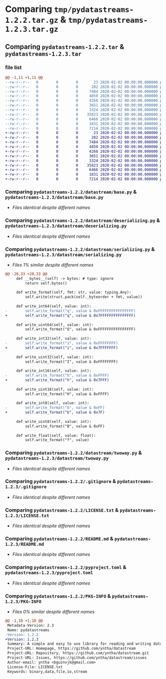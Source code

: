 # Comparing `tmp/pydatastreams-1.2.2.tar.gz` & `tmp/pydatastreams-1.2.3.tar.gz`

## Comparing `pydatastreams-1.2.2.tar` & `pydatastreams-1.2.3.tar`

### file list

```diff
@@ -1,11 +1,11 @@
--rw-r--r--   0        0        0       23 2020-02-02 00:00:00.000000 pydatastreams-1.2.2/datastream/__about__.py
--rw-r--r--   0        0        0      282 2020-02-02 00:00:00.000000 pydatastreams-1.2.2/datastream/__init__.py
--rw-r--r--   0        0        0     7484 2020-02-02 00:00:00.000000 pydatastreams-1.2.2/datastream/base.py
--rw-r--r--   0        0        0     4850 2020-02-02 00:00:00.000000 pydatastreams-1.2.2/datastream/deserializing.py
--rw-r--r--   0        0        0     4268 2020-02-02 00:00:00.000000 pydatastreams-1.2.2/datastream/serializing.py
--rw-r--r--   0        0        0     3651 2020-02-02 00:00:00.000000 pydatastreams-1.2.2/datastream/twoway.py
--rw-r--r--   0        0        0     3324 2020-02-02 00:00:00.000000 pydatastreams-1.2.2/.gitignore
--rw-r--r--   0        0        0    35823 2020-02-02 00:00:00.000000 pydatastreams-1.2.2/LICENSE.txt
--rw-r--r--   0        0        0     6466 2020-02-02 00:00:00.000000 pydatastreams-1.2.2/README.md
--rw-r--r--   0        0        0     1831 2020-02-02 00:00:00.000000 pydatastreams-1.2.2/pyproject.toml
--rw-r--r--   0        0        0     7214 2020-02-02 00:00:00.000000 pydatastreams-1.2.2/PKG-INFO
+-rw-r--r--   0        0        0       23 2020-02-02 00:00:00.000000 pydatastreams-1.2.3/datastream/__about__.py
+-rw-r--r--   0        0        0      282 2020-02-02 00:00:00.000000 pydatastreams-1.2.3/datastream/__init__.py
+-rw-r--r--   0        0        0     7484 2020-02-02 00:00:00.000000 pydatastreams-1.2.3/datastream/base.py
+-rw-r--r--   0        0        0     4850 2020-02-02 00:00:00.000000 pydatastreams-1.2.3/datastream/deserializing.py
+-rw-r--r--   0        0        0     4268 2020-02-02 00:00:00.000000 pydatastreams-1.2.3/datastream/serializing.py
+-rw-r--r--   0        0        0     3651 2020-02-02 00:00:00.000000 pydatastreams-1.2.3/datastream/twoway.py
+-rw-r--r--   0        0        0     3324 2020-02-02 00:00:00.000000 pydatastreams-1.2.3/.gitignore
+-rw-r--r--   0        0        0    35823 2020-02-02 00:00:00.000000 pydatastreams-1.2.3/LICENSE.txt
+-rw-r--r--   0        0        0     6466 2020-02-02 00:00:00.000000 pydatastreams-1.2.3/README.md
+-rw-r--r--   0        0        0     1831 2020-02-02 00:00:00.000000 pydatastreams-1.2.3/pyproject.toml
+-rw-r--r--   0        0        0     7214 2020-02-02 00:00:00.000000 pydatastreams-1.2.3/PKG-INFO
```

### Comparing `pydatastreams-1.2.2/datastream/base.py` & `pydatastreams-1.2.3/datastream/base.py`

 * *Files identical despite different names*

### Comparing `pydatastreams-1.2.2/datastream/deserializing.py` & `pydatastreams-1.2.3/datastream/deserializing.py`

 * *Files identical despite different names*

### Comparing `pydatastreams-1.2.2/datastream/serializing.py` & `pydatastreams-1.2.3/datastream/serializing.py`

 * *Files 1% similar despite different names*

```diff
@@ -28,33 +28,33 @@
     def __bytes__(self) -> bytes: # type: ignore
         return self.bytes()
 
     def write_format(self, fmt: str, value: typing.Any):
         self.write(struct.pack(self._byteorder + fmt, value))
 
     def write_int64(self, value: int):
-        self.write_format("q", value & 0xFFFFFFFFFFFFFFFF)
+        self.write_format("q", value & 0x7FFFFFFFFFFFFFFF)
 
     def write_uint64(self, value: int):
         self.write_format("Q", value & 0xFFFFFFFFFFFFFFFF)
 
     def write_int32(self, value: int):
-        self.write_format("i", value & 0xFFFFFFFF)
+        self.write_format("i", value & 0x7FFFFFFF)
 
     def write_uint32(self, value: int):
         self.write_format("I", value & 0xFFFFFFFF)
 
     def write_int16(self, value: int):
-        self.write_format("h", value & 0xFFFF)
+        self.write_format("h", value & 0x7FFF)
 
     def write_uint16(self, value: int):
         self.write_format("H", value & 0xFFFF)
 
     def write_int8(self, value: int):
-        self.write_format("b", value & 0xFF)
+        self.write_format("b", value & 0x7F)
 
     def write_uint8(self, value: int):
         self.write_format("B", value & 0xFF)
 
     def write_float(self, value: float):
         self.write_format("f", value)
```

### Comparing `pydatastreams-1.2.2/datastream/twoway.py` & `pydatastreams-1.2.3/datastream/twoway.py`

 * *Files identical despite different names*

### Comparing `pydatastreams-1.2.2/.gitignore` & `pydatastreams-1.2.3/.gitignore`

 * *Files identical despite different names*

### Comparing `pydatastreams-1.2.2/LICENSE.txt` & `pydatastreams-1.2.3/LICENSE.txt`

 * *Files identical despite different names*

### Comparing `pydatastreams-1.2.2/README.md` & `pydatastreams-1.2.3/README.md`

 * *Files identical despite different names*

### Comparing `pydatastreams-1.2.2/pyproject.toml` & `pydatastreams-1.2.3/pyproject.toml`

 * *Files identical despite different names*

### Comparing `pydatastreams-1.2.2/PKG-INFO` & `pydatastreams-1.2.3/PKG-INFO`

 * *Files 0% similar despite different names*

```diff
@@ -1,10 +1,10 @@
 Metadata-Version: 2.3
 Name: pydatastreams
-Version: 1.2.2
+Version: 1.2.3
 Summary: A simple and easy to use library for reading and writing data streams.
 Project-URL: Homepage, https://github.com/yntha/datastream
 Project-URL: Repository, https://github.com/yntha/datastream.git
 Project-URL: Issues, https://github.com/yntha/datastream/issues
 Author-email: yntha <bguznvjk@gmail.com>
 License-File: LICENSE.txt
 Keywords: binary,data,file,io,stream
```

